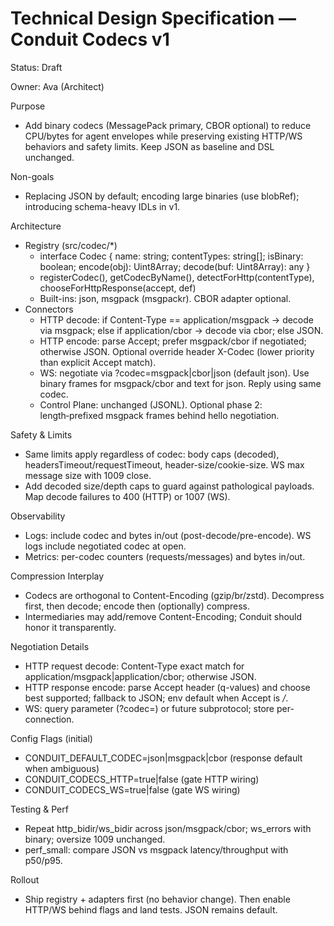 # Technical Design Specification — Conduit Codecs v1

Status: Draft

Owner: Ava (Architect)

Purpose
- Add binary codecs (MessagePack primary, CBOR optional) to reduce CPU/bytes for agent envelopes while preserving existing HTTP/WS behaviors and safety limits. Keep JSON as baseline and DSL unchanged.

Non-goals
- Replacing JSON by default; encoding large binaries (use blobRef); introducing schema-heavy IDLs in v1.

Architecture
- Registry (src/codec/*)
  - interface Codec { name: string; contentTypes: string[]; isBinary: boolean; encode(obj): Uint8Array; decode(buf: Uint8Array): any }
  - registerCodec(), getCodecByName(), detectForHttp(contentType), chooseForHttpResponse(accept, def)
  - Built-ins: json, msgpack (msgpackr). CBOR adapter optional.
- Connectors
  - HTTP decode: if Content-Type == application/msgpack → decode via msgpack; else if application/cbor → decode via cbor; else JSON.
  - HTTP encode: parse Accept; prefer msgpack/cbor if negotiated; otherwise JSON. Optional override header X-Codec (lower priority than explicit Accept match).
  - WS: negotiate via ?codec=msgpack|cbor|json (default json). Use binary frames for msgpack/cbor and text for json. Reply using same codec.
  - Control Plane: unchanged (JSONL). Optional phase 2: length‑prefixed msgpack frames behind hello negotiation.

Safety & Limits
- Same limits apply regardless of codec: body caps (decoded), headersTimeout/requestTimeout, header-size/cookie-size. WS max message size with 1009 close.
- Add decoded size/depth caps to guard against pathological payloads. Map decode failures to 400 (HTTP) or 1007 (WS).

Observability
- Logs: include codec and bytes in/out (post-decode/pre-encode). WS logs include negotiated codec at open.
- Metrics: per-codec counters (requests/messages) and bytes in/out.

Compression Interplay
- Codecs are orthogonal to Content-Encoding (gzip/br/zstd). Decompress first, then decode; encode then (optionally) compress.
- Intermediaries may add/remove Content-Encoding; Conduit should honor it transparently.

Negotiation Details
- HTTP request decode: Content-Type exact match for application/msgpack|application/cbor; otherwise JSON.
- HTTP response encode: parse Accept header (q-values) and choose best supported; fallback to JSON; env default when Accept is */*.
- WS: query parameter (?codec=) or future subprotocol; store per-connection.

Config Flags (initial)
- CONDUIT_DEFAULT_CODEC=json|msgpack|cbor (response default when ambiguous)
- CONDUIT_CODECS_HTTP=true|false (gate HTTP wiring)
- CONDUIT_CODECS_WS=true|false (gate WS wiring)

Testing & Perf
- Repeat http_bidir/ws_bidir across json/msgpack/cbor; ws_errors with binary; oversize 1009 unchanged.
- perf_small: compare JSON vs msgpack latency/throughput with p50/p95.

Rollout
- Ship registry + adapters first (no behavior change). Then enable HTTP/WS behind flags and land tests. JSON remains default.

